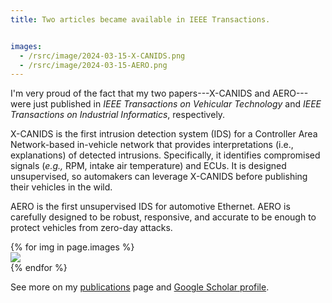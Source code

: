 ```yaml
---
title: Two articles became available in IEEE Transactions.


images:
  - /rsrc/image/2024-03-15-X-CANIDS.png
  - /rsrc/image/2024-03-15-AERO.png
---
```


I'm very proud of the fact that my two papers---X-CANIDS and AERO---were just published in *IEEE Transactions on Vehicular Technology* and *IEEE Transactions on Industrial Informatics*, respectively.

<!--more-->

X-CANIDS is the first intrusion detection system (IDS) for a Controller Area Network-based in-vehicle network that provides interpretations (i.e., explanations) of detected intrusions. Specifically, it identifies compromised signals (*e.g.,* RPM, intake air temperature) and ECUs. It is designed unsupervised, so automakers can leverage X-CANIDS before publishing their vehicles in the wild.

AERO is the first unsupervised IDS for automotive Ethernet. AERO is carefully designed to be robust, responsive, and accurate to be enough to protect vehicles from zero-day attacks.

<div class="card-columns">
    {% for img in page.images %}
    <div class="card" data-toggle="modal" data-target="#exampleModal" data-img="{{ img }}">
        <img class="card-img-top" src="{{ img }}" />
    </div>
    {% endfor %}
</div>

<div class="modal fade" id="exampleModal">
  <div class="modal-dialog modal-lg modal-dialog-centered">
    <div class="modal-content">
      <div class="modal-body">
        <img class="modal-img w-100" />
      </div>
    </div>
  </div>
</div>

<script type="text/javascript">
  $(document).ready(function() {
    $('#exampleModal').on('show.bs.modal', function (event) {
      var button = $(event.relatedTarget)
      var img = button.data('img')
      var modal = $(this)
      modal.find('.modal-img').attr('src', img)
    })
  })
</script>

See more on my
[publications](./publications.html) page and
[Google Scholar profile](https://scholar.google.com/citations?user=9SOKjp4AAAAJ).
